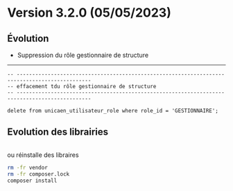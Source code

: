 Version 3.2.0 (05/05/2023)
====

Évolution
---

- Suppression du rôle gestionnaire de structure 
---

```postgresql
-- ----------------------------------------------------------------------------------------------
-- effacement tdu rôle gestionnaire de structure
-- ----------------------------------------------------------------------------------------------

delete from unicaen_utilisateur_role where role_id = 'GESTIONNAIRE';

```

Evolution des librairies 
---

```bash
```

ou réinstalle des libraires 
```bash
rm -fr vendor
rm -fr composer.lock
composer install
```

